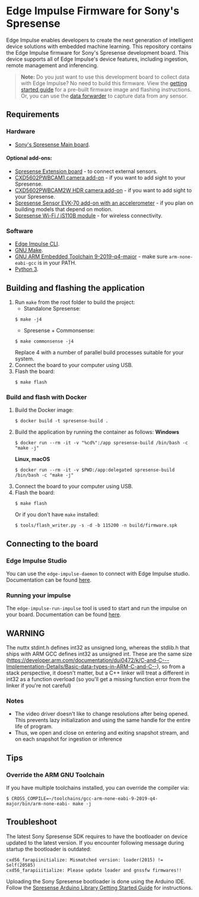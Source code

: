 # Edge Impulse Firmware for Sony's Spresense

Edge Impulse enables developers to create the next generation of intelligent device solutions with embedded machine learning. This repository contains the Edge Impulse firmware for Sony's Spresense development board. This device supports all of Edge Impulse's device features, including ingestion, remote management and inferencing.

> **Note:** Do you just want to use this development board to collect data with Edge Impulse? No need to build this firmware. View the [getting started guide](https://docs.edgeimpulse.com/docs/sony-spresense) for a pre-built firmware image and flashing instructions. Or, you can use the [data forwarder](https://docs.edgeimpulse.com/docs/cli-data-forwarder) to capture data from any sensor.

## Requirements

### Hardware

* [Sony's Spresense Main board](https://developer.sony.com/develop/spresense/buy-now).

#### Optional add-ons:

* [Spresense Extension board](https://eu.mouser.com/ProductDetail/Sony-Spresense/CXD5602PWBEXT1_FG_875607608_P?qs=sGAEpiMZZMu3sxpa5v1qrpe%2F9%2FddSq0jgeEkn3phnwE=) - to connect external sensors.
* [CXD5602PWBCAM1 camera add-on](https://developer.sony.com/spresense/development-guides/introduction_en.html#_camera_board) - if you want to add sight to your Spresense.
* [CXD5602PWBCAM2W HDR camera add-on](https://developer.sony.com/spresense/development-guides/introduction_en.html#_hdr_camera_board) - if you want to add sight to your Spresense.
* [Spresense Sensor EVK-70 add-on with an accelerometer](https://www.chip1stop.com/USA/en/view/dispDetail/DispDetail?partId=ROHM-0170579&cid=c1s_sony_spresense_SPRESENSE-SENSOR-EVK-701) - if you plan on building models that depend on motion.
* [Spresense Wi-Fi / iS110B module](https://www.chip1stop.com/product/detail?partId=IDYC-0000001&cid=c1s_sony_spresense_wifi) - for wireless connectivity.

### Software

* [Edge Impulse CLI](https://docs.edgeimpulse.com/docs/cli-installation).
* [GNU Make](https://www.gnu.org/software/make/).
* [GNU ARM Embedded Toolchain 9-2019-q4-major](https://developer.arm.com/tools-and-software/open-source-software/developer-tools/gnu-toolchain/gnu-rm/downloads) - make sure `arm-none-eabi-gcc` is in your PATH.
* [Python 3](https://www.python.org/download/releases/3.0/).

## Building and flashing the application

1. Run `make` from the root folder to build the project:
    - Standalone Spresense:
    ```
    $ make -j4
    ```
    - Spresense + Commonsense:
    ```
    $ make commonsense -j4
    ```
    Replace 4 with a number of parallel build processes suitable for your system.
1. Connect the board to your computer using USB.
1. Flash the board:
    ```
    $ make flash
    ```

### Build and flash with Docker

1. Build the Docker image:
    ```
    $ docker build -t spresense-build .
    ```
1. Build the application by running the container as follows:
    **Windows**
    ```
    $ docker run --rm -it -v "%cd%":/app spresense-build /bin/bash -c "make -j"
    ```
    **Linux, macOS**
    ```
    $ docker run --rm -it -v $PWD:/app:delegated spresense-build /bin/bash -c "make -j"
    ```
1. Connect the board to your computer using USB.
1. Flash the board:
    ```
    $ make flash
    ```
    Or if you don't have `make` installed:
    ```
    $ tools/flash_writer.py -s -d -b 115200 -n build/firmware.spk
    ```

## Connecting to the board

### Edge Impulse Studio

You can use the `edge-impulse-daemon` to connect with Edge Impulse studio. Documentation can be found [here](https://docs.edgeimpulse.com/docs/cli-daemon).

### Running your impulse

The `edge-impulse-run-impulse` tool is used to start and run the impulse on your board. Documentation can be found [here](https://docs.edgeimpulse.com/docs/cli-run-impulse).

## WARNING

The nuttx stdint.h defines int32 as unsigned long, whereas the stdlib.h that ships with ARM GCC defines int32 as unsigned int.  These are the same size (https://developer.arm.com/documentation/dui0472/k/C-and-C---Implementation-Details/Basic-data-types-in-ARM-C-and-C--), so from a stack perspective, it doesn't matter, but a C++ linker will treat a different in int32 as a function overload (so you'll get a missing function error from the linker if you're not careful)

### Notes
- The video driver doesn't like to change resolutions after being opened.  This prevents lazy initialization and using the same handle for the entire life of program.
 - Thus, we open and close on entering and exiting snapshot stream, and on each snapshot for ingestion or inference

## Tips

### Override the ARM GNU Toolchain

If you have multiple toolchains installed, you can override the compiler via:

```
$ CROSS_COMPILE=~/toolchains/gcc-arm-none-eabi-9-2019-q4-major/bin/arm-none-eabi- make -j
```

## Troubleshoot

The latest Sony Spresense SDK requires to have the bootloader on device updated to the latest version. If you encounter following message during startup the bootloader is outdated:

```
cxd56_farapiinitialize: Mismatched version: loader(2015) != Self(20585)
cxd56_farapiiitialize: Please update loader and gnssfw firmwares!!
```

Uploading the Sony Spresense bootloader is done using the Arduino IDE. Follow the [Spresense Arduino Library Getting Started Guide](https://developer.sony.com/develop/spresense/docs/arduino_set_up_en.html) for instructions.
